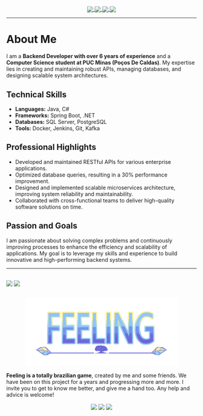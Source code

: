 <div style="display: inline_block" align="center">
    <a href="https://www.linkedin.com/in/kaio-eduardo-aab7891ba/" target="_blank">
        <img align="center" src="https://img.shields.io/badge/Linkedin-21262D?style=for-the-badge&logo=linkedin&logoColor=white"/>
    </a>
    <a href="mailto:prandini.kaio@gmail.com">
        <img align="center" src="https://img.shields.io/badge/-Gmail-21262D?style=for-the-badge&logo=gmail&logoColor=white" target="_blank">
    </a>
    <a href="https://www.facebook.com/prandini.kaio" target="_blank">
        <img align="center" src="https://img.shields.io/badge/Facebook-21262D?style=for-the-badge&logo=facebook&logoColor=white"/>
    </a>
    <a href="https://www.instagram.com/prandinikaio/" target="_blank">
        <img align="center" src="https://img.shields.io/badge/Instagram-21262D?style=for-the-badge&logo=instagram&logoColor=white"/>
    </a>
</div>

---

# About Me
I am a **Backend Developer with over 6 years of experience** and a **Computer Science student at PUC Minas (Poços De Caldas)**. My expertise lies in creating and maintaining robust APIs, managing databases, and designing scalable system architectures.

## Technical Skills
- **Languages:** Java, C#
- **Frameworks:** Spring Boot, .NET
- **Databases:** SQL Server, PostgreSQL
- **Tools:** Docker, Jenkins, Git, Kafka

## Professional Highlights
- Developed and maintained RESTful APIs for various enterprise applications.
- Optimized database queries, resulting in a 30% performance improvement.
- Designed and implemented scalable microservices architecture, improving system reliability and maintainability.
- Collaborated with cross-functional teams to deliver high-quality software solutions on time.

## Passion and Goals
I am passionate about solving complex problems and continuously improving processes to enhance the efficiency and scalability of applications. My goal is to leverage my skills and experience to build innovative and high-performing backend systems.

---

##

<div>
    <a href="https://github.com/prandini-kaio"><img height="180cm" align="center" src="https://github-readme-stats.vercel.app/api?username=prandini-kaio&show_icons=true&theme=merko&include_all_commits=true&count_private=true"/></a>
    <img height="180cm" align="center" src="https://github-readme-stats.vercel.app/api/top-langs/?username=prandini-kaio&layout=compact&langs_count=16&theme=merko"/>
</div>

##

<div align="center">
    <img src="https://raw.githubusercontent.com/Prandini-Kaio/Prandini-Kaio/main/images/Logo.png" width="405" height="180">
</div>

**Feeling is a totally brazilian game**, created by me and some friends. We have been on this project for a years and progressing more and more. I invite you to get to know me better, and give me a hand too. Any help and advice is welcome!

<div style="display: inline_block" align="center">
    <a align="center" href="https://www.facebook.com/FeelingOJ" target="_blank"><img align="center" src="https://img.shields.io/badge/Facebook-174CB5?style=for-the-badge&logo=facebook&logoColor=white"/></a>
    <a align="center" href="" target="_blank"><img align="center" src="https://img.shields.io/badge/Instagram-E85EA8?style=for-the-badge&logo=instagram&logoColor=white"/></a>
    <a align="center" href="https://twitter.com/FeelingOJ" target="_blank"><img align="center" src="https://img.shields.io/badge/Twitter-00ACEE?style=for-the-badge&logo=twitter&logoColor=white"/></a>
</div>
